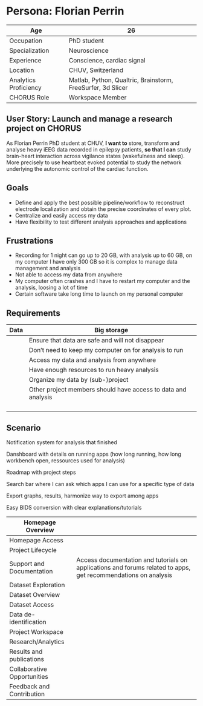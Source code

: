 # Persona: Florian Perrin

| Age | 26  |
| --- | --- |
| Occupation | PhD student |
| Specialization | Neuroscience |
| Experience | Conscience, cardiac signal |
| Location | CHUV, Switzerland |
| Analytics Proficiency | Matlab, Python, Qualtric, Brainstorm, FreeSurfer, 3d Slicer |
| CHORUS Role | Workspace Member |

## User Story: Launch and manage a research project on CHORUS

As Florian Perrin PhD student at CHUV, **I want to** store, transform and analyse heavy iEEG data recorded in epilepsy patients, **so that I can** study brain-heart interaction across vigilance states (wakefulness and sleep). More precisely to use heartbeat evoked potential to study the network underlying the autonomic control of the cardiac function.

## Goals

- Define and apply the best possible pipeline/workflow to reconstruct electrode localization and obtain the precise coordinates of every plot.
- Centralize and easily access my data
- Have flexibility to test different analysis approaches and applications

## Frustrations

- Recording for 1 night can go up to 20 GB, with analysis up to 60 GB, on my computer I have only 300 GB so it is complex to manage data management and analysis
- Not able to access my data from anywhere
- My computer often crashes and I have to restart my computer and the analysis, loosing a lot of time
- Certain software take long time to launch on my personal computer

## Requirements

| Data | Big storage |
| --- | --- |
|     | Ensure that data are safe and will not disappear |
|     | Don’t need to keep my computer on for analysis to run |
|     | Access my data and analysis from anywhere |
|     | Have enough resources to run heavy analysis |
|     | Organize my data by (sub-)project |
|     | Other project members should have access to data and analysis |
|     |     |
|     |     |
|     |     |
|     |     |

## Scenario

Notification system for analysis that finished

Danshboard with details on running apps (how long running, how long workbench open, ressources used for analysis)

Roadmap with project steps

Search bar where I can ask which apps I can use for a specific type of data

Export graphs, results, harmonize way to export among apps

Easy BIDS conversion with clear explanations/tutorials

| Homepage Overview |     |
| --- | --- |
| Homepage Access |     |
| Project Lifecycle |     |
| Support and Documentation | Access documentation and tutorials on applications and forums related to apps, get recommendations on analysis |
| Dataset Exploration |     |
| Dataset Overview |     |
| Dataset Access |     |
| Data de-identification |     |
| Project Workspace |     |
| Research/Analytics |     |
| Results and publications |     |
| Collaborative Opportunities |     |
| Feedback and Contribution |     |
